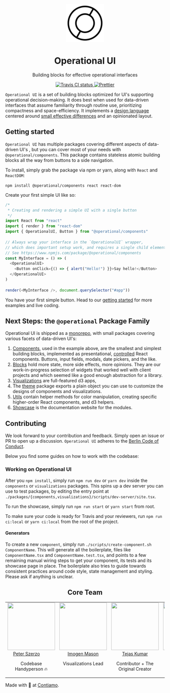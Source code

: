 <div align="center">
  <img width="120" height="120" src="/packages/showcase/static/favicons/__original.png" alt="Operational UI Logo">
  <h1>Operational UI</h1>
  <p>Building blocks for effective operational interfaces</p>
  <a href="https://travis-ci.org/Contiamo/operational-ui" target="_blank">
    <img src="https://img.shields.io/travis/Contiamo/operational-ui.svg" alt="Travis CI status">
  </a>
  <a href="https://github.com/prettier/prettier" target="_blank">
    <img src="https://img.shields.io/badge/code_style-prettier-ff69b4.svg?style=flat-square" alt="Prettier">
  </a>
</div>

<!-- separator -->

`Operational UI` is a set of building blocks optimized for UI's supporting operational decision-making. It does best when used for data-driven interfaces that assume familiarity through routine use, prioritizing compactness and space-efficiency. It implements a [design language](https://ui.contiamo.com/design-guidelines) centered around [small effective differences](https://twitter.com/edwardtufte/status/450076034759524352) and an opinionated layout.

## Getting started

`Operational UI` has multiple packages covering different aspects of data-driven UI's , but you can cover most of your needs with `@operational/components`. This package contains stateless atomic building blocks all the way from buttons to a side navigation.

To install, simply grab the package via npm or yarn, along with `React` and `ReactDOM`:

`npm install @operational/components react react-dom`

Create your first simple UI like so:

```javascript
/*
 * Creating and rendering a simple UI with a single button
 */
import React from "react"
import { render } from "react-dom"
import { OperationalUI, Button } from "@operational/components"

// Always wrap your interface in the `OperationalUI` wrapper, 
// which does important setup work, and requires a single child element.
// See https://www.npmjs.com/package/@operational/components
const MyInterface = () => (
  <OperationalUI>
    <Button onClick={() => { alert("Hello!") }}>Say hello!</Button>
  </OperationalUI>
)

render(<MyInterface />, document.querySelector("#app"))
```

You have your first simple button. Head to our [getting started](https://ui.contiamo.com/getting-started) for more examples and live coding.

## Next Steps: the `@operational` Package Family

Operational UI is shipped as a [monorepo](https://danluu.com/monorepo/), with small packages covering various facets of data-driven UI's:
1. [Components](https://ui.contiamo.com/components), used in the example above, are the smallest and simplest building blocks, implemented as presentational, [controlled](https://reactjs.org/docs/forms.html#controlled-components) React components. Buttons, input fields, modals, date pickers, and the like.
1. [Blocks](https://ui.contiamo.com/blocks) hold more state, more side effects, more opinions. They are our work-in-progress selection of widgets that worked well with client projects and which seemed like a good enough abstraction for a library.
1. [Visualizations](https://ui.contiamo.com/visualizations) are full-featured d3 apps, 
1. The [theme](https://github.com/Contiamo/operational-ui/tree/master/packages/theme) package exports a plain object you can use to customize the designs of components and visualizations.
1. [Utils](https://github.com/Contiamo/operational-ui/tree/master/packages/utils) contain helper methods for color manipulation, creating specific higher-order React components, and d3 helpers.
1. [Showcase](https://github.com/Contiamo/operational-ui/tree/master/packages/showcase) is the documentation website for the modules.

## Contributing

We look forward to your contribution and feedback. Simply open an issue or PR to open up a discussion. `Operational UI` adheres to the [Berlin Code of Conduct](http://berlincodeofconduct.org).

Below you find some guides on how to work with the codebase:

### Working on Operational UI

After you `npm install`, simply run `npm run dev` or `yarn dev` inside the `components` or `visualizations` packages. This spins up a dev server you can use to test packages, by editing the entry point at `./packages/{components,visualizations}/scripts/dev-server/site.tsx`.

To run the showcase, simply run `npm run start` or `yarn start` from root. 

To make sure your code is ready for Travis and your reviewers, run `npm run ci:local` or `yarn ci:local` from the root of the project.

#### Generators

To create a new `component`, simply run `./scripts/create-component.sh ComponentName`. This will generate all the boilerplate, files like `ComponentName.tsx` and `ComponentName.test.tsx`, and points to a few remaining manual wiring steps to get your component, its tests and its showcase page in place. The boilerplate also tries to guide towards consistent practices around code style, state management and styling. Please ask if anything is unclear.

<!-- separator -->

<h2 align="center">Core Team</h2>

<table>
  <tbody>
    <tr>
      <td align="center" valign="top">
        <img width="150" height="150" src="https://github.com/peterszerzo.png?s=150">
        <br>
        <a href="https://github.com/peterszerzo">Peter Szerzo</a>
        <p>Codebase Handyperson 🔥</p>
      </td>
      <td align="center" width="20%" valign="top">
        <img width="150" height="150" src="https://github.com/ImogenF.png?s=150">
        <br>
        <a href="https://github.com/ImogenF">Imogen Mason</a>
        <p>Visualizations Lead</p>
      </td>
      <td align="center" valign="top">
        <img width="150" height="150" src="https://github.com/TejasQ.png?s=150">
        <br>
        <a href="https://github.com/TejasQ">Tejas Kumar</a>
        <p>Contributor + The Original Creator</p>
      </td>
      <td align="center" valign="top">
        <img width="150" height="150" src="https://github.com/micha-f.png?s=150">
        <br>
        <a href="https://github.com/micha-f">Michael Franzkowiak</a>
        <p>Contributor</p>
      </td>
     </tr>
  </tbody>
</table>

Made with 🌵 at [Contiamo](https://contiamo.com).
